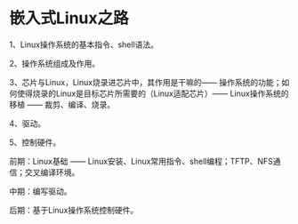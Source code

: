 # 嵌入式Linux之路

1、Linux操作系统的基本指令、shell语法。

2、操作系统组成及作用。

3、芯片与Linux，Linux烧录进芯片中，其作用是干嘛的—— 操作系统的功能；如何使得烧录的Linux是目标芯片所需要的（Linux适配芯片）—— Linux操作系统的移植 —— 裁剪、编译、烧录。

4、驱动。

5、控制硬件。

前期：Linux基础 —— Linux安装、Linux常用指令、shell编程；TFTP、NFS通信；交叉编译环境。

中期：编写驱动。

后期：基于Linux操作系统控制硬件。













